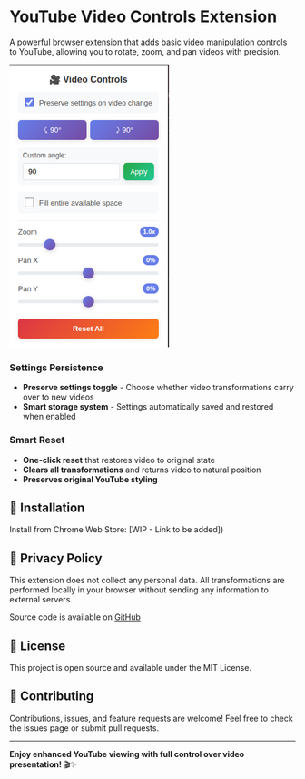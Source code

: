 # YouTube Video Controls Extension

A powerful browser extension that adds basic video manipulation controls to YouTube, allowing you to rotate, zoom, and pan videos with precision.

![Extension Popup](./images/controls.png)

### **Settings Persistence**

- **Preserve settings toggle** - Choose whether video transformations carry over to new videos
- **Smart storage system** - Settings automatically saved and restored when enabled

### **Smart Reset**

- **One-click reset** that restores video to original state
- **Clears all transformations** and returns video to natural position
- **Preserves original YouTube styling**

## 🚀 Installation

Install from Chrome Web Store: [WIP - Link to be added])

## 📄 Privacy Policy

This extension does not collect any personal data. All transformations are performed locally in your browser without sending any information to external servers.

Source code is available on [GitHub](https://github.com/kavehtehrani/youtube-video-controls)

## 📄 License

This project is open source and available under the MIT License.

## 🤝 Contributing

Contributions, issues, and feature requests are welcome! Feel free to check the issues page or submit pull requests.

---

**Enjoy enhanced YouTube viewing with full control over video presentation!** 🎬✨
